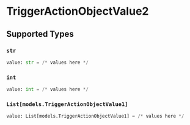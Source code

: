 # TriggerActionObjectValue2


## Supported Types

### `str`

```python
value: str = /* values here */
```

### `int`

```python
value: int = /* values here */
```

### `List[models.TriggerActionObjectValue1]`

```python
value: List[models.TriggerActionObjectValue1] = /* values here */
```


